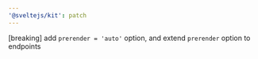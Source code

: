 ```yaml
---
'@sveltejs/kit': patch
---
```


[breaking] add `prerender = 'auto'` option, and extend `prerender` option to endpoints
